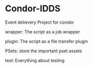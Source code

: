 # Condor-IDDS
Event delievery Project for condor

wrapper:    The script as a job wrapper

plugin:     The script as a file transfer plugin

PSets:      store the important pset assets

test:       Everything about testing
